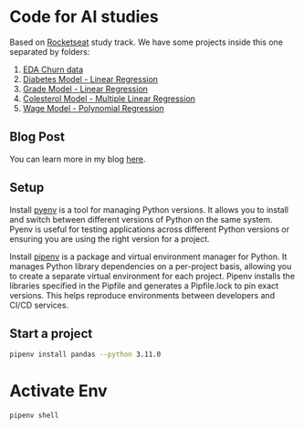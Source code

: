 # Code for AI studies

Based on [Rocketseat](https://www.rocketseat.com.br/) study track.
We have some projects inside this one separated by folders:

1. [EDA Churn data](./eda_sample/eda_churn.ipynb)
2. [Diabetes Model - Linear Regression](./diabetes_model/diabetes_model.ipynb)
3. [Grade Model - Linear Regression](./grade_model/grade_model.ipynb)
4. [Colesterol Model - Multiple Linear Regression](./cholesterol_model/cholesterol_model.ipynb)
5. [Wage Model - Polynomial Regression](./wage_model/wage_model.ipynb)

## Blog Post

You can learn more in my blog [here](https://abilioazevedo.com.br/en/posts/artificial-intelligence).

## Setup

Install [pyenv](https://github.com/pyenv/pyenv) is a tool for managing Python versions. It allows you to install and switch between different versions of Python on the same system. Pyenv is useful for testing applications across different Python versions or ensuring you are using the right version for a project.

Install [pipenv](https://pip.pypa.io/en/stable/getting-started/) is a package and virtual environment manager for Python. It manages Python library dependencies on a per-project basis, allowing you to create a separate virtual environment for each project. Pipenv installs the libraries specified in the Pipfile and generates a Pipfile.lock to pin exact versions. This helps reproduce environments between developers and CI/CD services.

## Start a project

```bash
pipenv install pandas --python 3.11.0
```


# Activate Env
```bash
pipenv shell
```